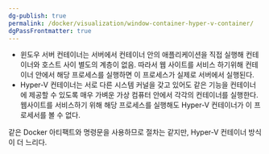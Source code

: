 ```yaml
---
dg-publish: true
permalink: /docker/visualization/window-container-hyper-v-container/
dgPassFrontmatter: true
---
```

-   윈도우 서버 컨테이너는 서버에서 컨테이너 안의 애플리케이션을 직접 실행해 컨테이너와 호스트 사이 별도의 계층이 없음. 따라서 웹 사이트를 서비스 하기위해 컨테이너 안에서 해당 프로세스를 실행하면 이 프로세스가 실제로 서버에서 실행된다.
-   Hyper-V 컨테이너는 서로 다른 시스템 커널을 갖고 있어도 같은 기능을 컨테이너에 제공할 수 있도록 매우 가벼운 가상 컴퓨터 안에서 각각의 컨테이너를 실행한다. 웹사이트를 서비스하기 위해 해당 프로세스를 실행해도 Hyper-V 컨테이너가 이 프로세서를 볼 수 없다.

같은 Docker 아티팩트와 명령문을 사용하므로 절차는 같지만, Hyper-V 컨테이너 방식이 더 느리다.
